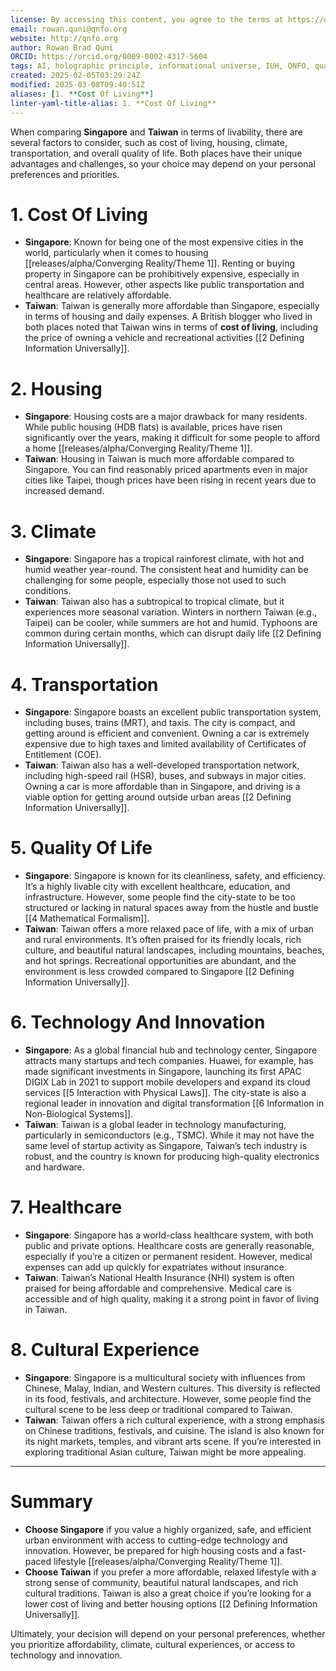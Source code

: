 ```yaml
---
license: By accessing this content, you agree to the terms at https://qnfo.org/LICENSE
email: rowan.quni@qnfo.org
website: http://qnfo.org
author: Rowan Brad Quni
ORCID: https://orcid.org/0009-0002-4317-5604
tags: AI, holographic principle, informational universe, IUH, QNFO, quantum
created: 2025-02-05T03:29:24Z
modified: 2025-03-08T09:40:51Z
aliases: [1. **Cost Of Living**]
linter-yaml-title-alias: 1. **Cost Of Living**
---
```


When comparing **Singapore** and **Taiwan** in terms of livability, there are several factors to consider, such as cost of living, housing, climate, transportation, and overall quality of life. Both places have their unique advantages and challenges, so your choice may depend on your personal preferences and priorities.

# 1. **Cost Of Living**

- **Singapore**: Known for being one of the most expensive cities in the world, particularly when it comes to housing [[releases/alpha/Converging Reality/Theme 1]]. Renting or buying property in Singapore can be prohibitively expensive, especially in central areas. However, other aspects like public transportation and healthcare are relatively affordable.
- **Taiwan**: Taiwan is generally more affordable than Singapore, especially in terms of housing and daily expenses. A British blogger who lived in both places noted that Taiwan wins in terms of **cost of living**, including the price of owning a vehicle and recreational activities [[2 Defining Information Universally]].

# 2. **Housing**

- **Singapore**: Housing costs are a major drawback for many residents. While public housing (HDB flats) is available, prices have risen significantly over the years, making it difficult for some people to afford a home [[releases/alpha/Converging Reality/Theme 1]].
- **Taiwan**: Housing in Taiwan is much more affordable compared to Singapore. You can find reasonably priced apartments even in major cities like Taipei, though prices have been rising in recent years due to increased demand.

# 3. **Climate**

- **Singapore**: Singapore has a tropical rainforest climate, with hot and humid weather year-round. The consistent heat and humidity can be challenging for some people, especially those not used to such conditions.
- **Taiwan**: Taiwan also has a subtropical to tropical climate, but it experiences more seasonal variation. Winters in northern Taiwan (e.g., Taipei) can be cooler, while summers are hot and humid. Typhoons are common during certain months, which can disrupt daily life [[2 Defining Information Universally]].

# 4. **Transportation**

- **Singapore**: Singapore boasts an excellent public transportation system, including buses, trains (MRT), and taxis. The city is compact, and getting around is efficient and convenient. Owning a car is extremely expensive due to high taxes and limited availability of Certificates of Entitlement (COE).
- **Taiwan**: Taiwan also has a well-developed transportation network, including high-speed rail (HSR), buses, and subways in major cities. Owning a car is more affordable than in Singapore, and driving is a viable option for getting around outside urban areas [[2 Defining Information Universally]].

# 5. **Quality Of Life**

- **Singapore**: Singapore is known for its cleanliness, safety, and efficiency. It’s a highly livable city with excellent healthcare, education, and infrastructure. However, some people find the city-state to be too structured or lacking in natural spaces away from the hustle and bustle [[4 Mathematical Formalism]].
- **Taiwan**: Taiwan offers a more relaxed pace of life, with a mix of urban and rural environments. It’s often praised for its friendly locals, rich culture, and beautiful natural landscapes, including mountains, beaches, and hot springs. Recreational opportunities are abundant, and the environment is less crowded compared to Singapore [[2 Defining Information Universally]].

# 6. **Technology And Innovation**

- **Singapore**: As a global financial hub and technology center, Singapore attracts many startups and tech companies. Huawei, for example, has made significant investments in Singapore, launching its first APAC DIGIX Lab in 2021 to support mobile developers and expand its cloud services [[5 Interaction with Physical Laws]]. The city-state is also a regional leader in innovation and digital transformation [[6 Information in Non-Biological Systems]].
- **Taiwan**: Taiwan is a global leader in technology manufacturing, particularly in semiconductors (e.g., TSMC). While it may not have the same level of startup activity as Singapore, Taiwan’s tech industry is robust, and the country is known for producing high-quality electronics and hardware.

# 7. **Healthcare**

- **Singapore**: Singapore has a world-class healthcare system, with both public and private options. Healthcare costs are generally reasonable, especially if you’re a citizen or permanent resident. However, medical expenses can add up quickly for expatriates without insurance.
- **Taiwan**: Taiwan’s National Health Insurance (NHI) system is often praised for being affordable and comprehensive. Medical care is accessible and of high quality, making it a strong point in favor of living in Taiwan.

# 8. **Cultural Experience**

- **Singapore**: Singapore is a multicultural society with influences from Chinese, Malay, Indian, and Western cultures. This diversity is reflected in its food, festivals, and architecture. However, some people find the cultural scene to be less deep or traditional compared to Taiwan.
- **Taiwan**: Taiwan offers a rich cultural experience, with a strong emphasis on Chinese traditions, festivals, and cuisine. The island is also known for its night markets, temples, and vibrant arts scene. If you’re interested in exploring traditional Asian culture, Taiwan might be more appealing.

---

# Summary

- **Choose Singapore** if you value a highly organized, safe, and efficient urban environment with access to cutting-edge technology and innovation. However, be prepared for high housing costs and a fast-paced lifestyle [[releases/alpha/Converging Reality/Theme 1]].
- **Choose Taiwan** if you prefer a more affordable, relaxed lifestyle with a strong sense of community, beautiful natural landscapes, and rich cultural traditions. Taiwan is also a great choice if you’re looking for a lower cost of living and better housing options [[2 Defining Information Universally]].

Ultimately, your decision will depend on your personal preferences, whether you prioritize affordability, climate, cultural experiences, or access to technology and innovation.
